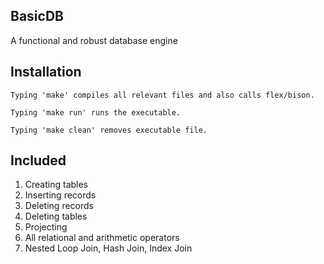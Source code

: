 ## BasicDB

A functional and robust database engine

## Installation

`Typing 'make' compiles all relevant files and also calls flex/bison.`

`Typing 'make run' runs the executable.`

`Typing 'make clean' removes executable file.`


## Included
1. Creating tables
2. Inserting records
3. Deleting records
4. Deleting tables
5. Projecting
6. All relational and arithmetic operators
7. Nested Loop Join, Hash Join, Index Join
